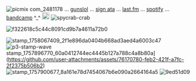 
![picmix com_2481178](https://github.com/user-attachments/assets/f9b66f4d-2e3a-4f9a-a544-cee852e86d60)
 ... [gunslol](http://guns.lol/boyrot) ... [sign ata](https://prophetoffalsehope.atabook.org/) ... [last.fm](https://www.last.fm/user/corpsehem) ... [spotify](https://open.spotify.com/user/31iydpcy5qoohkge2fdzy2oukuvy?si=f43be6e7120f49bc&nd=1&dlsi=f0a492e36d604d00) ... 
[bandcamp](https://bandcamp.com/rottedwound) ^_^
<img width="20" height="20" alt="picmix com_2710817" src="https://github.com/user-attachments/assets/9718d537-febb-476d-b10f-309f9ac887d9" />  ![spycrab-crab](https://github.com/user-attachments/assets/974fe510-bc28-4dfd-810b-eff2cae7cc24)


![f322618c5c44c8091cd9b7a4611a72b0](https://github.com/user-attachments/assets/e72b92e4-c228-4149-aa73-fff1329d5e25)


![stamp_1758067409_2f1e896da0404b668ad3aed4a6003c47](https://github.com/user-attachments/assets/72661165-a45f-4692-bb79-c0f1eb5fdc68) ![p3-stamp-wave](https://github.com/user-attachments/assets/454c72ff-952a-4df4-83ec-1c6070d6ce48)
stamp_1757896770_60a0412744ec4445b127a788c4a8b80a](https://github.com/user-attachments/assets/76170780-feb2-421f-a7fc-2f2375b506b2) ![stamp_1757900677_8a161e78d7454067b6e090a2664164a5](https://github.com/user-attachments/assets/57961e61-ef3a-4d7c-82eb-e27789c38b00) ![9ed51d09](https://github.com/user-attachments/assets/1f0e881d-0776-4fbc-b221-0f8ae654ea08)


































